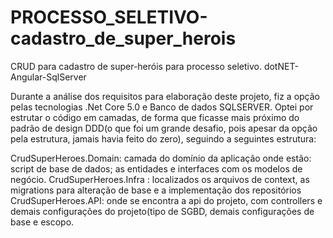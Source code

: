 # PROCESSO_SELETIVO-cadastro_de_super_herois
CRUD para cadastro de super-heróis para processo seletivo. dotNET-Angular-SqlServer

Durante a análise dos requisitos para elaboração deste projeto, fiz a opção pelas tecnologias .Net Core 5.0 e Banco de dados SQLSERVER.
Optei por estrutar o código em camadas, de forma que ficasse mais próximo do padrão de design DDD(o que foi um grande desafio, pois apesar da opção pela estrutura, jamais havia feito do zero), seguindo a seguintes estrutura:

CrudSuperHeroes.Domain: camada do domínio da aplicação onde estão: script de base de dados; as entidades e interfaces com os modelos de negócio.
CrudSuperHeroes.Infra : localizados os arquivos de context, as migrations para alteração de base e a implementação dos repositórios
CrudSuperHeroes.API: onde se encontra a api do projeto, com controllers e demais configurações do projeto(tipo de SGBD, demais configurações de base e escopo. 
